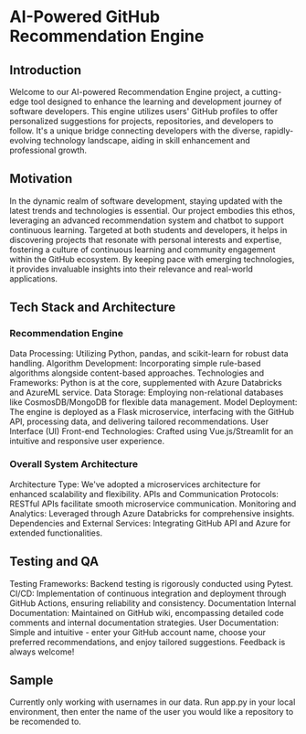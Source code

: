 # AI-Powered GitHub Recommendation Engine
## Introduction
Welcome to our AI-powered Recommendation Engine project, a cutting-edge tool designed to enhance the learning and development journey of software developers. This engine utilizes users' GitHub profiles to offer personalized suggestions for projects, repositories, and developers to follow. It's a unique bridge connecting developers with the diverse, rapidly-evolving technology landscape, aiding in skill enhancement and professional growth.

## Motivation
In the dynamic realm of software development, staying updated with the latest trends and technologies is essential. Our project embodies this ethos, leveraging an advanced recommendation system and chatbot to support continuous learning. Targeted at both students and developers, it helps in discovering projects that resonate with personal interests and expertise, fostering a culture of continuous learning and community engagement within the GitHub ecosystem. By keeping pace with emerging technologies, it provides invaluable insights into their relevance and real-world applications.

## Tech Stack and Architecture
### Recommendation Engine
Data Processing: Utilizing Python, pandas, and scikit-learn for robust data handling.
Algorithm Development: Incorporating simple rule-based algorithms alongside content-based approaches.
Technologies and Frameworks: Python is at the core, supplemented with Azure Databricks and AzureML service.
Data Storage: Employing non-relational databases like CosmosDB/MongoDB for flexible data management.
Model Deployment: The engine is deployed as a Flask microservice, interfacing with the GitHub API, processing data, and delivering tailored recommendations.
User Interface (UI)
Front-end Technologies: Crafted using Vue.js/Streamlit for an intuitive and responsive user experience.
### Overall System Architecture
Architecture Type: We've adopted a microservices architecture for enhanced scalability and flexibility.
APIs and Communication Protocols: RESTful APIs facilitate smooth microservice communication.
Monitoring and Analytics: Leveraged through Azure Databricks for comprehensive insights.
Dependencies and External Services: Integrating GitHub API and Azure for extended functionalities.

## Testing and QA
Testing Frameworks: Backend testing is rigorously conducted using Pytest.
CI/CD: Implementation of continuous integration and deployment through GitHub Actions, ensuring reliability and consistency.
Documentation
Internal Documentation: Maintained on GitHub wiki, encompassing detailed code comments and internal documentation strategies.
User Documentation: Simple and intuitive - enter your GitHub account name, choose your preferred recommendations, and enjoy tailored suggestions. Feedback is always welcome!
## Sample 
Currently only working with usernames in our data. Run app.py in your local environment, then enter the name of the user you would like a repository to be recomended to.
